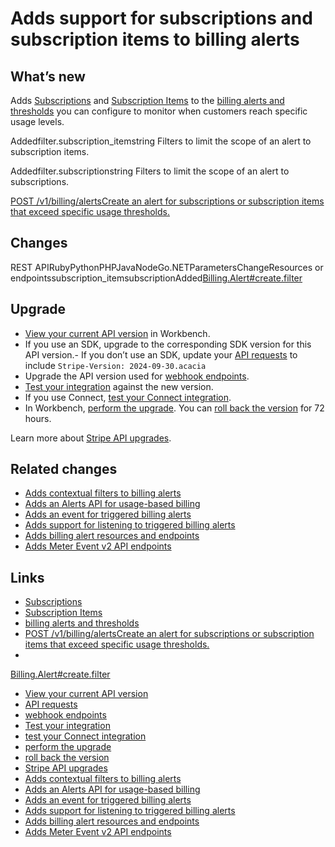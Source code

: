 # Adds support for subscriptions and subscription items to billing alerts

## What’s new

Adds [Subscriptions](https://docs.stripe.com/api/subscriptions) and
[Subscription Items](https://docs.stripe.com/api/subscription_items) to the
[billing alerts and
thresholds](https://docs.stripe.com/billing/subscriptions/usage-based/alerts-and-thresholds)
you can configure to monitor when customers reach specific usage levels.

Addedfilter.subscription_itemstring
Filters to limit the scope of an alert to subscription items.

Addedfilter.subscriptionstring
Filters to limit the scope of an alert to subscriptions.

[POST /v1/billing/alertsCreate an alert for subscriptions or subscription items
that exceed specific usage
thresholds.](https://docs.stripe.com/api/billing/alert/create#create_billing_alert-filter)
## Changes

REST APIRubyPythonPHPJavaNodeGo.NETParametersChangeResources or
endpointssubscription_itemsubscriptionAdded[Billing.Alert#create.filter](https://docs.stripe.com/api/billing/alert/create)
## Upgrade

- [View your current API
version](https://docs.stripe.com/upgrades#view-your-api-version-and-the-latest-available-upgrade-in-workbench)
in Workbench.
- If you use an SDK, upgrade to the corresponding SDK version for this API
version.- If you don’t use an SDK, update your [API
requests](https://docs.stripe.com/api/versioning) to include `Stripe-Version:
2024-09-30.acacia`
- Upgrade the API version used for [webhook
endpoints](https://docs.stripe.com/webhooks/versioning).
- [Test your integration](https://docs.stripe.com/testing) against the new
version.
- If you use Connect, [test your Connect
integration](https://docs.stripe.com/connect/testing).
- In Workbench, [perform the
upgrade](https://docs.stripe.com/upgrades#perform-the-upgrade). You can [roll
back the version](https://docs.stripe.com/upgrades#roll-back-your-api-version)
for 72 hours.

Learn more about [Stripe API upgrades](https://docs.stripe.com/upgrades).

## Related changes

- [Adds contextual filters to billing
alerts](https://docs.stripe.com/changelog/acacia/2024-09-30/billing-alerts-contextualizing-filters)
- [Adds an Alerts API for usage-based
billing](https://docs.stripe.com/changelog/acacia/2024-09-30/billing-alerts-api)
- [Adds an event for triggered billing
alerts](https://docs.stripe.com/changelog/acacia/2024-09-30/billing-alert-trigger-event)
- [Adds support for listening to triggered billing
alerts](https://docs.stripe.com/changelog/acacia/2024-09-30/billing-alert-webhook-listener)
- [Adds billing alert resources and
endpoints](https://docs.stripe.com/changelog/acacia/2024-09-30/adds-billing-alert-resources-endpoints)
- [Adds Meter Event v2 API
endpoints](https://docs.stripe.com/changelog/acacia/2024-09-30/usage-based-billing-v2-meter-events-api)

## Links

- [Subscriptions](https://docs.stripe.com/api/subscriptions)
- [Subscription Items](https://docs.stripe.com/api/subscription_items)
- [billing alerts and
thresholds](https://docs.stripe.com/billing/subscriptions/usage-based/alerts-and-thresholds)
- [POST /v1/billing/alertsCreate an alert for subscriptions or subscription
items that exceed specific usage
thresholds.](https://docs.stripe.com/api/billing/alert/create#create_billing_alert-filter)
-
[Billing.Alert#create.filter](https://docs.stripe.com/api/billing/alert/create)
- [View your current API
version](https://docs.stripe.com/upgrades#view-your-api-version-and-the-latest-available-upgrade-in-workbench)
- [API requests](https://docs.stripe.com/api/versioning)
- [webhook endpoints](https://docs.stripe.com/webhooks/versioning)
- [Test your integration](https://docs.stripe.com/testing)
- [test your Connect integration](https://docs.stripe.com/connect/testing)
- [perform the upgrade](https://docs.stripe.com/upgrades#perform-the-upgrade)
- [roll back the
version](https://docs.stripe.com/upgrades#roll-back-your-api-version)
- [Stripe API upgrades](https://docs.stripe.com/upgrades)
- [Adds contextual filters to billing
alerts](https://docs.stripe.com/changelog/acacia/2024-09-30/billing-alerts-contextualizing-filters)
- [Adds an Alerts API for usage-based
billing](https://docs.stripe.com/changelog/acacia/2024-09-30/billing-alerts-api)
- [Adds an event for triggered billing
alerts](https://docs.stripe.com/changelog/acacia/2024-09-30/billing-alert-trigger-event)
- [Adds support for listening to triggered billing
alerts](https://docs.stripe.com/changelog/acacia/2024-09-30/billing-alert-webhook-listener)
- [Adds billing alert resources and
endpoints](https://docs.stripe.com/changelog/acacia/2024-09-30/adds-billing-alert-resources-endpoints)
- [Adds Meter Event v2 API
endpoints](https://docs.stripe.com/changelog/acacia/2024-09-30/usage-based-billing-v2-meter-events-api)